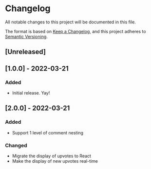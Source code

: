 # Changelog
All notable changes to this project will be documented in this file.

The format is based on [Keep a Changelog](https://keepachangelog.com/en/1.0.0/),
and this project adheres to [Semantic Versioning](https://semver.org/spec/v2.0.0.html).

## [Unreleased]

## [1.0.0] - 2022-03-21
### Added
- Initial release. Yay!

## [2.0.0] - 2022-03-21
### Added
- Support 1 level of comment nesting

### Changed
- Migrate the display of upvotes to React
- Make the display of new upvotes real-time 
